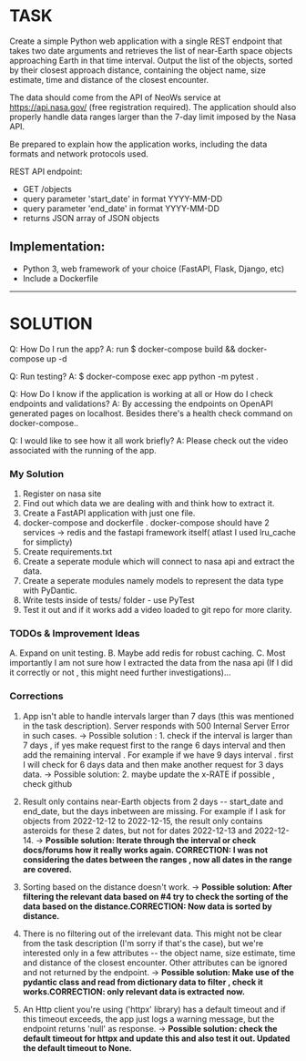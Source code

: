 # TASK

Create a simple Python web application with a single REST endpoint that takes two date arguments and retrieves the list of near-Earth space objects approaching Earth in that time interval. Output the list of the objects, sorted by their closest approach distance, containing  the object name, size estimate, time and distance of the closest encounter.

The data should come from the API of NeoWs service at https://api.nasa.gov/ (free registration required). The application should also properly handle data ranges larger than the 7-day limit imposed by the Nasa API.

Be prepared to explain how the application works, including the data formats and network protocols used.

REST API endpoint:
* GET /objects
* query parameter 'start_date' in format YYYY-MM-DD
* query parameter 'end_date' in format YYYY-MM-DD
* returns JSON array of JSON objects

Implementation:
--------------------
* Python 3, web framework of your choice (FastAPI, Flask, Django, etc)
* Include a Dockerfile

--------------------------------------------------------------------------------------------------------------------------------------------

# SOLUTION

Q: How Do I run the app?
A: run $ docker-compose build && docker-compose up -d 

Q: Run testing?
A: $ docker-compose exec app python -m pytest .

Q: How Do I know if the application is working at all or How do I check endpoints and validations?
A: By accessing the endpoints on OpenAPI generated pages on localhost. Besides there's a health check command on docker-compose..

Q: I would like to see how it all work briefly?
A: Please check out the video associated with the running of the app.

### My Solution
1. Register on nasa site
2. Find out which data we are dealing with and think how to extract it.
3. Create a FastAPI application with just one file.
4. docker-compose and dockerfile . docker-compose should have 2 services -> redis and the fastapi framework itself( atlast I used lru_cache for simplicty)
5. Create requirements.txt 
6. Create a seperate module which will connect to nasa api and extract the data.
7. Create a seperate modules namely models to represent the data type with PyDantic.
8. Write tests inside of tests/ folder - use PyTest
9. Test it out and if it works add a video loaded to git repo for more clarity.

### TODOs & Improvement Ideas
A. Expand on unit testing.
B. Maybe add redis for robust caching.
C. Most importantly I am not sure how I extracted the data from the nasa api (If I did it correctly or not , this might need further investigations)...

### Corrections 
1. App isn't able to handle intervals larger than 7 days (this was mentioned in the task description). Server responds with 500 Internal Server Error in such cases.
-> Possible solution : 1. check if the interval is larger than 7 days , if yes make request first to the range 6 days interval and then add the remaining interval . For example if we have 9 days interval . first I will check for 6 days data and then make another request for 3 days data. 
-> Possible solution: 2. maybe update the x-RATE if possible , check github 

2. Result only contains near-Earth objects from 2 days -- start_date and end_date, but the days inbetween are missing. For example if I ask for objects from 2022-12-12 to 2022-12-15, the result only contains asteroids for these 2 dates, but not for dates 2022-12-13 and 2022-12-14.
-> **Possible solution: Iterate through the interval or check docs/forums how it really works again. CORRECTION: I was not considering the dates between the ranges , now all dates in the range are covered.**

3. Sorting based on the distance doesn't work.
-> **Possible solution: After filtering the relevant data based on #4 try to check the sorting of the data based on the distance.CORRECTION: Now data is sorted by distance.**

4. There is no filtering out of the irrelevant data. This might not be clear from the task description (I'm sorry if that's the case), but we're interested only in a few attributes -- the object name, size estimate, time and distance of the closest encounter. Other attributes can be ignored and not returned by the endpoint.
-> **Possible solution: Make use of the pydantic class and read from dictionary data to filter , check it works.CORRECTION: only relevant data is extracted now.**

5. An Http client you're using ('httpx' library) has a default timeout and if this timeout exceeds, the app just logs a warning message, but the endpoint returns 'null' as response.
-> **Possible solution: check the default timeout for httpx and update this and also test it out. Updated the default timeout to None.**